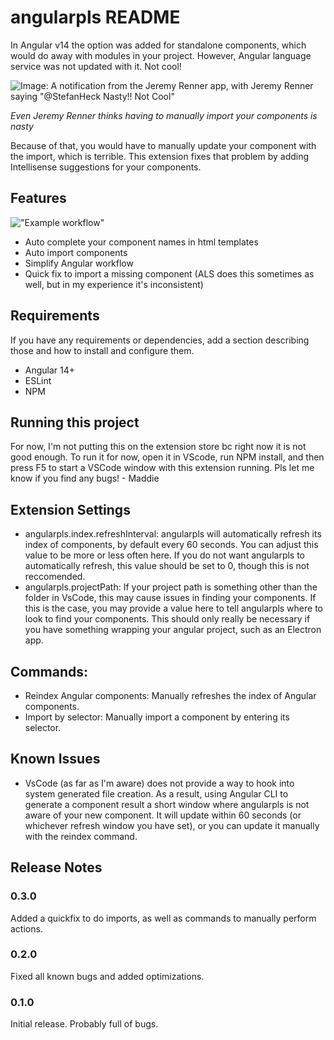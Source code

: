 # angularpls README

In Angular v14 the option was added for standalone components, which would do away with modules in your project. However, Angular language service was not updated with it. Not cool!

![Image: A notification from the Jeremy Renner app, with Jeremy Renner saying "@StefanHeck Nasty!! Not Cool"](https://64.media.tumblr.com/052bda3209119151101d90e323f735f8/b911ea16300852d8-c8/s540x810/b99928d11b07a979d3e6fe0cf6a6c3952635de53.jpg)

_Even Jeremy Renner thinks having to manually import your components is nasty_

Because of that, you would have to manually update your component with the import, which is terrible. This extension fixes that problem by adding Intellisense suggestions for your components.

## Features

!["Example workflow"](https://media.giphy.com/media/v1.Y2lkPTc5MGI3NjExM3M2cTFudGw2OWJ4cGljdWQ5amFuaWV5aGRtbWJxbTQxemF5cDF1NSZlcD12MV9pbnRlcm5hbF9naWZfYnlfaWQmY3Q9Zw/sXnMe8ZYtkbFxhCQQ9/giphy.gif)

- Auto complete your component names in html templates
- Auto import components
- Simplify Angular workflow
- Quick fix to import a missing component (ALS does this sometimes as well, but in my experience it's inconsistent)

## Requirements

If you have any requirements or dependencies, add a section describing those and how to install and configure them.

- Angular 14+
- ESLint
- NPM

## Running this project

For now, I'm not putting this on the extension store bc right now it is not good enough. To run it for now, open it in VScode, run NPM install, and then press F5 to start a VSCode window with this extension running. Pls let me know if you find any bugs! - Maddie

## Extension Settings

- angularpls.index.refreshInterval: angularpls will automatically refresh its index of components, by default every 60 seconds. You can adjust this value to be more or less often here. If you do not want angularpls to automatically refresh, this value should be set to 0, though this is not reccomended.
- angularpls.projectPath: If your project path is something other than the folder in VsCode, this may cause issues in finding your components. If this is the case, you may provide a value here to tell angularpls where to look to find your components. This should only really be necessary if you have something wrapping your angular project, such as an Electron app.

## Commands:

- Reindex Angular components: Manually refreshes the index of Angular components.
- Import by selector: Manually import a component by entering its selector.

## Known Issues

- VsCode (as far as I'm aware) does not provide a way to hook into system generated file creation. As a result, using Angular CLI to generate a component result a short window where angularpls is not aware of your new component. It will update within 60 seconds (or whichever refresh window you have set), or you can update it manually with the reindex command.

## Release Notes

### 0.3.0

Added a quickfix to do imports, as well as commands to manually perform actions.

### 0.2.0

Fixed all known bugs and added optimizations.

### 0.1.0

Initial release. Probably full of bugs.
